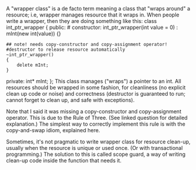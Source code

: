 A "wrapper class" is a de facto term meaning a class that "wraps around" a resource; 
i.e, wrapper manages resource that it wraps in. When people write a wrapper, then they are doing something like this:
class int_ptr_wrapper
{
public:
    # constructor:
	int_ptr_wrapper(int value = 0) :
    mInt(new int(value))
    {}

    ## note! needs copy-constructor and copy-assignment operator!
	#destructor to release resource automatically
    ~int_ptr_wrapper()
    {
        delete mInt;
    }

private:
    int* mInt;
};
This class manages ("wraps") a pointer to an int. All resources should be wrapped in some fashion, for cleanliness (no explicit clean up code or noise) and correctness (destructor is guaranteed to run; cannot forget to clean up, and safe with exceptions).

Note that I said it was missing a copy-constructor and copy-assignment operator. This is due to the Rule of Three. (See linked question for detailed explanation.) The simplest way to correctly implement this rule is with the copy-and-swap idiom, explained here.

Sometimes, it's not pragmatic to write wrapper class for resource clean-up, usually when the resource is unique or used once. (Or with transactional programming.) The solution to this is called scope guard, a way of writing clean-up code inside the function that needs it.
